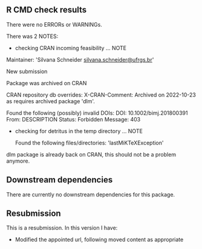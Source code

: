 ## R CMD check results
There were no ERRORs or WARNINGs. 

There was 2 NOTES:

* checking CRAN incoming feasibility ... NOTE

Maintainer: 'Silvana Schneider <silvana.schneider@ufrgs.br>'

New submission

Package was archived on CRAN

CRAN repository db overrides:
  X-CRAN-Comment: Archived on 2022-10-23 as requires archived package
    'dlm'.

Found the following (possibly) invalid DOIs:
  DOI: 10.1002/bimj.201800391
    From: DESCRIPTION
    Status: Forbidden
    Message: 403
    
* checking for detritus in the temp directory ... NOTE

  Found the following files/directories:
    'lastMiKTeXException'
    
dlm package is already back on CRAN, this should not be a problem anymore.

## Downstream dependencies
There are currently no downstream dependencies for this package.

## Resubmission
This is a resubmission. In this version I have:

* Modified the appointed url, following moved content as appropriate
